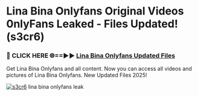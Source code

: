 # Lina Bina Onlyfans Original Videos 0nlyFans Leaked - Files Updated! (s3cr6)

<h3>🔴 CLICK HERE 🌐==►► <a href="https://best4dudes.click/HH4t6V" rel="nofollow">Lina Bina Onlyfans Updated Files</a></h3>

Get Lina Bina Onlyfans and all content. Now you can access all videos and pictures of Lina Bina Onlyfans. New Updated Files 2025!

[![s3cr6](https://github.com/user-attachments/assets/8c521d6e-e6e3-4a75-9320-d58ab9d79d5b)](https://best4dudes.click/HH4t6V)
lina bina onlyfans leak